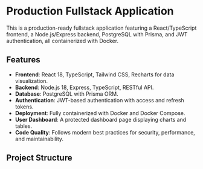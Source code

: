 # Production Fullstack Application

This is a production-ready fullstack application featuring a React/TypeScript frontend, a Node.js/Express backend, PostgreSQL with Prisma, and JWT authentication, all containerized with Docker.

## Features

- **Frontend**: React 18, TypeScript, Tailwind CSS, Recharts for data visualization.
- **Backend**: Node.js 18, Express, TypeScript, RESTful API.
- **Database**: PostgreSQL with Prisma ORM.
- **Authentication**: JWT-based authentication with access and refresh tokens.
- **Deployment**: Fully containerized with Docker and Docker Compose.
- **User Dashboard**: A protected dashboard page displaying charts and tables.
- **Code Quality**: Follows modern best practices for security, performance, and maintainability.

## Project Structure
